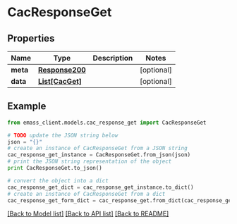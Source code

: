 # CacResponseGet


## Properties
Name | Type | Description | Notes
------------ | ------------- | ------------- | -------------
**meta** | [**Response200**](Response200.md) |  | [optional] 
**data** | [**List[CacGet]**](CacGet.md) |  | [optional] 

## Example

```python
from emass_client.models.cac_response_get import CacResponseGet

# TODO update the JSON string below
json = "{}"
# create an instance of CacResponseGet from a JSON string
cac_response_get_instance = CacResponseGet.from_json(json)
# print the JSON string representation of the object
print CacResponseGet.to_json()

# convert the object into a dict
cac_response_get_dict = cac_response_get_instance.to_dict()
# create an instance of CacResponseGet from a dict
cac_response_get_form_dict = cac_response_get.from_dict(cac_response_get_dict)
```
[[Back to Model list]](../README.md#documentation-for-models) [[Back to API list]](../README.md#documentation-for-api-endpoints) [[Back to README]](../README.md)


